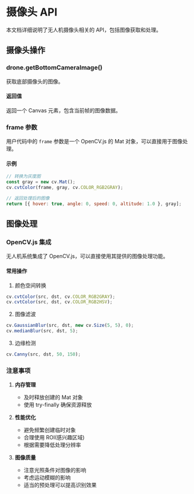 # 摄像头 API

本文档详细说明了无人机摄像头相关的 API，包括图像获取和处理。

## 摄像头操作

### drone.getBottomCameraImage()

获取底部摄像头的图像。

#### 返回值

返回一个 Canvas 元素，包含当前帧的图像数据。

### frame 参数

用户代码中的 `frame` 参数是一个 OpenCV.js 的 Mat 对象，可以直接用于图像处理。

#### 示例

```javascript
// 转换为灰度图
const gray = new cv.Mat();
cv.cvtColor(frame, gray, cv.COLOR_RGB2GRAY);

// 返回处理后的图像
return [{ hover: true, angle: 0, speed: 0, altitude: 1.0 }, gray];
```

## 图像处理

### OpenCV.js 集成

无人机系统集成了 OpenCV.js，可以直接使用其提供的图像处理功能。

#### 常用操作

1. 颜色空间转换
```javascript
cv.cvtColor(src, dst, cv.COLOR_RGB2GRAY);
cv.cvtColor(src, dst, cv.COLOR_RGB2HSV);
```

2. 图像滤波
```javascript
cv.GaussianBlur(src, dst, new cv.Size(5, 5), 0);
cv.medianBlur(src, dst, 5);
```

3. 边缘检测
```javascript
cv.Canny(src, dst, 50, 150);
```

### 注意事项

1. **内存管理**
   - 及时释放创建的 Mat 对象
   - 使用 try-finally 确保资源释放

2. **性能优化**
   - 避免频繁创建临时对象
   - 合理使用 ROI(感兴趣区域)
   - 根据需要降低处理分辨率

3. **图像质量**
   - 注意光照条件对图像的影响
   - 考虑运动模糊的影响
   - 适当的预处理可以提高识别效果
